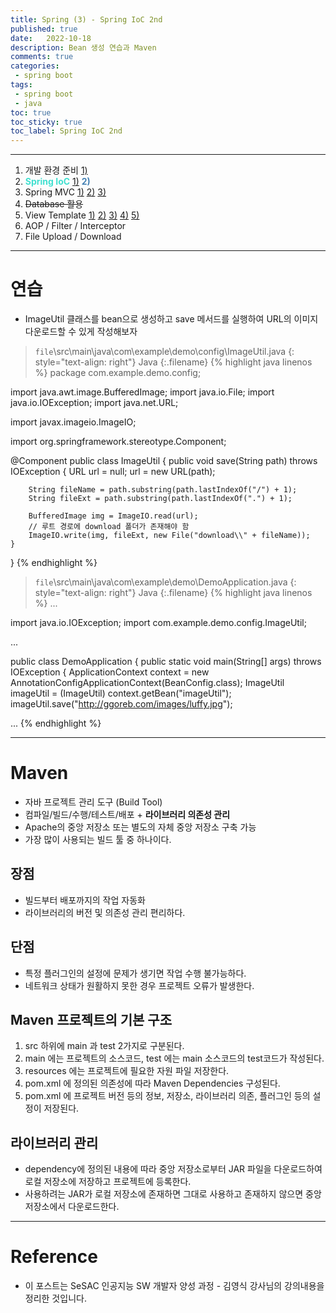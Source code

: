 ```yaml
---
title: Spring (3) - Spring IoC 2nd
published: true
date:   2022-10-18
description: Bean 생성 연습과 Maven
comments: true
categories:
 - spring boot
tags:
 - spring boot
 - java
toc: true
toc_sticky: true
toc_label: Spring IoC 2nd
---
```

---
1. 개발 환경 준비 [1)](/spring%20boot/Spring-(01)-%EA%B0%9C%EB%B0%9C-%ED%99%98%EA%B2%BD-%EC%A4%80%EB%B9%84/)
2. <span style="color:Turquoise">**Spring IoC**</span> [1)](/spring%20boot/Spring-(02)-Spring-IoC/) <span style="color:SteelBlue">**2)**</span>
3. Spring MVC [1)](/spring%20boot/Spring-(04)-Spring-MVC/) [2)](/spring%20boot/Spring-(05)-Spring-MVC-2nd/) [3)](/spring%20boot/Spring-(06)-Spring-MVC-3rd/)
4. ~~Database 활용~~
5. View Template [1)](/spring%20boot/Spring-(07)-View-Template/) [2)](/spring%20boot/Spring-(08)-View-Template-2nd/) [3)](/spring%20boot/Spring-(09)-View-Template-3rd/) [4)](/spring%20boot/Spring-(10)-View-Template-4th/) [5)](/spring%20boot/Spring-(11)-View-Template-5th/)
6. AOP / Filter / Interceptor
7. File Upload / Download

---
# 연습
* ImageUtil 클래스를 bean으로 생성하고 save 메서드를 실행하여 URL의 이미지 다운로드할 수 있게 작성해보자

> `file`\src\main\java\com\example\demo\config\ImageUtil.java
{: style="text-align: right"}
>Java
{:.filename}
{% highlight java linenos %}
package com.example.demo.config;

import java.awt.image.BufferedImage;
import java.io.File;
import java.io.IOException;
import java.net.URL;

import javax.imageio.ImageIO;

import org.springframework.stereotype.Component;

@Component
public class ImageUtil {
    public void save(String path) throws IOException {
        URL url = null;
        url = new URL(path);

        String fileName = path.substring(path.lastIndexOf("/") + 1);
        String fileExt = path.substring(path.lastIndexOf(".") + 1);

        BufferedImage img = ImageIO.read(url);
        // 루트 경로에 download 폴더가 존재해야 함
        ImageIO.write(img, fileExt, new File("download\\" + fileName));
    }
}
{% endhighlight %}

> `file`\src\main\java\com\example\demo\DemoApplication.java
{: style="text-align: right"}
>Java
{:.filename}
{% highlight java linenos %}
...

import java.io.IOException;
import com.example.demo.config.ImageUtil;

...

public class DemoApplication {
	public static void main(String[] args) throws IOException {
        ApplicationContext context = new AnnotationConfigApplicationContext(BeanConfig.class);
        ImageUtil imageUtil = (ImageUtil) context.getBean("imageUtil");
		imageUtil.save("http://ggoreb.com/images/luffy.jpg");

...
{% endhighlight %}

---
# Maven
* 자바 프로젝트 관리 도구 (Build Tool)
* 컴파일/빌드/수행/테스트/배포 + **라이브러리 의존성 관리**
* Apache의 중앙 저장소 또는 별도의 자체 중앙 저장소 구축 가능
* 가장 많이 사용되는 빌드 툴 중 하나이다.

## 장점
* 빌드부터 배포까지의 작업 자동화
* 라이브러리의 버전 및 의존성 관리 편리하다.

## 단점
* 특정 플러그인의 설정에 문제가 생기면 작업 수행 불가능하다.
* 네트워크 상태가 원활하지 못한 경우 프로젝트 오류가 발생한다.

## Maven 프로젝트의 기본 구조
1. src 하위에 main 과 test 2가지로 구분된다.
2. main 에는 프로젝트의 소스코드, test 에는 main 소스코드의 test코드가 작성된다.
3. resources 에는 프로젝트에 필요한 자원 파일 저장한다.
4. pom.xml 에 정의된 의존성에 따라 Maven Dependencies 구성된다.
5. pom.xml 에 프로젝트 버전 등의 정보, 저장소, 라이브러리 의존, 플러그인 등의 설정이 저장된다.

## 라이브러리 관리
* dependency에 정의된 내용에 따라 중앙 저장소로부터 JAR 파일을 다운로드하여 로컬 저장소에 저장하고 프로젝트에 등록한다.
* 사용하려는 JAR가 로컬 저장소에 존재하면 그대로 사용하고 존재하지 않으면 중앙 저장소에서 다운로드한다.

---
# Reference

* 이 포스트는 SeSAC 인공지능 SW 개발자 양성 과정 - 김영식 강사님의 강의내용을 정리한 것입니다.